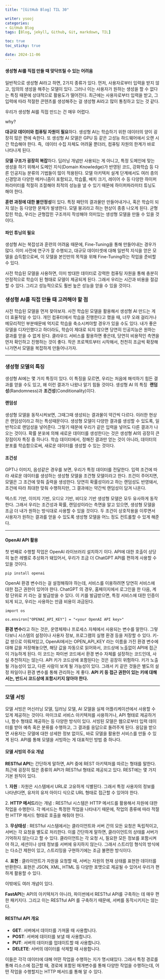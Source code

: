 ```yaml
---
title: "[GitHub Blog] TIL 30"

writer: ysooj
categories:
- GitHub Blog
tags: [Blog, jekyll, Github, Git, markdown, TIL]

toc: true
toc_sticky: true

date: 2024-11-06
---
```


#### **생성형 AI를 직접 만들 때 맞닥뜨릴 수 있는 어려움**

일반적으로 생성형 AI라고 하면, 2가지 종류가 있다. 먼저, 사용자로부터 입력을 받지 않고, 임의의 생성을 해주는 모델이 있다. 그러나 이는 사용자가 원하는 생성을 할 수 없다는 특징 때문에 상대적으로 활용도가 떨어진다. 최근에는 사용자로부터 입력을 받고, 그 입력에 따라 적절한 콘텐츠를 생성해주는 걸 생성형 AI라고 많이 통칭하고 있는 것 같다.

우리가 생성형 AI를 직접 만드는 건 매우 어렵다.

why?

**대규모 데이터와 컴퓨팅 자원이 필요**하다. 생성형 AI는 학습하기 위한 데이터의 양이 굉장히 많은 편에 속한다. 또 생성형 AI 모델은 GPU 등 같은 고성능 하드웨어에서 오랜 시간 학습해야 한다. 즉,  데이터 수집 자체도 어려울 뿐더러, 컴퓨팅 자원의 한계가 바로 나타나게 된다.

**모델 구조가 굉장히 복잡**하다. 딥러닝 개념만 사용되는 게 아니고, 특정 도메인에 맞는 생성을 하기 위해서 도메인 지식(Domain Knowledge)가 반영된 코드, 강화학습 등 다른 인공지능 분류의 기법들이 많이 적용된다. 모델 아키텍처 설계 단계에서도 여러 층의 신경망과 다양한 메커니즘이 포함되고, 학습률, 배치 크기, 레이어 수 등 다양한 하이퍼파라미터를 적절히 조절해야 최적의 성능을 낼 수 있기 때문에 하이퍼파라미터 튜닝도 해야 한다.

**훈련 과정에 대한 불안정성**이 있다. 특정 패턴의 결과물만 만들어내거나, 혹은 학습이 되지 않는 등 다양한 문제가 발생한다. 모델 붕괴라고 하는 현상이 종종 나오게 된다. 균형 잡힌 학습, 우리는 균형잡힌 구조까지 작성해야 의미있는 생성형 모델을 만들 수 있을 것이다.

#### **파인 튜닝의 필요**

생성형 AI는 복잡성과 훈련의 어려움 때문에, Fine-Tuning을 통해 만들어내는 경우가 많다. 이미 사전에 연구가 잘 수행되고, 대규모 데이터셋에 대해 일반적 지식을 얻은 모델을 습득함으로써, 이 모델을 본인만의 목적을 위해 Fine-Tuning하는 작업을 준비할 수 있다.

사전 학습된 모델을 사용하면, 이미 방대한 데이터로 강력한 컴퓨팅 자원을 통해 충분히 안정적으로 학습이 된 형태로 모델이 제공되게 된다. 그래서 우리는 시간과 비용을 절감할 수 있다. 그리고 성능적으로도 훨씬 높은 성능을 얻을 수 있을 것이다.

### **생성형 AI를 직접 만들 때 고려해야 할 점**

사전 학습된 모델을 먼저 찾아보자. 사전 학습된 모델을 활용해서 생성형 AI 만드는 게 더 효율적일 수 있다. 개인 컴퓨터에서 학습을 진행한다고 했을 때, 너무 오래 걸리거나 메모리적인 부분때문에 억지로 학습을 축소시켜야할 경우가 있을 수도 있다. 내가 좋은 모델을 디자인했다고 하더라도, 학습이 제대로 되지 않으면 당연히 인공지능은 원하는 결과를 얻을 수 없게 된다. 클라우드 서비스를 활용하면 좋은데, 당연히 비용적인 측면을 먼저 확인하고 진행하는 것이 좋다. 작은 프로젝트부터 시작해서, 천천히 조금씩 확장해나가면서 모델을 복잡하게 만들어나가자.

---

### **생성형 모델의 특징**

생성형 AI에는 몇 가지 특징이 있다. 이 특징을 모르면, 우리는 처음에 해석하기 힘든 결과를 얻을 수도 있고, 왜 이런 결과가 나왔나 알기 힘들 것이다. 생성형 AI 의 특징  **랜덤성**(Randomness)과 **조건성**(Conditionality)이다.

#### **랜덤성**

생성형 모델을 동작시켜보면, 그때그때 생성되는 결과물이 약간씩 다르다. 이러한 현상은 랜덤성이라고 하는 특성때문이다. 생성형 모델이 다양한 결과를 생성할 수 있도록, 일반적으로 랜덤성을 넣어준다. 그렇기 때문에 우리가 같은 입력을 넣어도 다른 결과가 나오는 것이다. 확률 분포에 의해 새로운 데이터를 생성한다는 것은 생성형 AI의 굉장히 큰 장점이자 특징 중 하나다. 학습 데이터에서, 정해진 결과만 얻는 것이 아니라, 데이터의 분포를 학습함으로써, 새로운 데이터를 생성할 수 있는 것이다.

#### **조건성**

GPT나 이미지, 음성같은 경우를 보면, 우리가 특정 데이터를 전달한다. 입력 조건에 따라 새로운 데이터를 생성하는 생성형 모델을 조건형 모델이라고 한다. 조건이 주어지면, 모델은 그 조건에 맞춰 출력을 생성한다. 당연히 확률성이라고 하는 랜덤성도 반영돼서, 조건에 따라 최대한 맞춰 수행하지만, 그 결과에는 약간씩 랜덤성이 담겨 나온다.

텍스트 기반, 이미지 기반, 오디오 기반, 비디오 기반 생성형 모델은 모두 유사하게 동작한다. 그래서 우리는 조건성과 확률, 랜덤성이라는 측면을 알고 있으면, 생성형 모델을 조금 더 내가 원하는 방식대로 사용할 수 있을 것이다. 두 조건이 상호작용을 이루면서 사용자가 원하는 결과를 얻을 수 있도록 생성형 모델을 어느 정도 컨트롤할 수 있게 해준다.

---

#### **OpenAI API 활용**

첫 번째로 수행할 작업은 OpenAI 라이브러리 설치하기 이다. API에 대한 호출이 상당히 높은 레벨로 추상화가 돼있어서, 우리가 조금 더 ChatGPT API를 편하게 사용할 수 있을 것이다.

```
pip install openai
```

OpenAI 환경 변수라는 걸 설정해줘야 하는데, 서비스를 이용하려면 당연히 서비스에 대한 접근 권한이 있어야 한다. ChatGPT 의 경우, 홈페이지에서 로그인을 한 다음, 계정 단위로 키 라는 걸 발급받을 수 있다. 이 키를 발급받으면, 특정 서비스에 대한 인증이 되게 되고, 우리는 사용하는 만큼 비용이 과금된다.

```
import os

os.environ["OPENAI_API_KEY"] = "<your OpenAI API key>"
```

**환경 변수**라고 하는 것은, 운영체제나 프로세스 자체에서 사용되는 변수를 말한다. 그렇다보니 시스템의 설정이나 사용자 정보, 프로그램의 실행 환경 등을 저장할 수 있다. 키-값 쌍으로 이뤄져있고, OpenAI에서는 OPEN\_API\_KEY 라는 이름을 가진 환경 변수에 대해 값을 저장해놓으면, 해당 값을 자동으로 읽어와서, 코드상에 노출없이 API에 접근이 가능하게 된다. 이 코드는 파이썬 코드에서 환경 변수 자체를 설정하는 코드인데, 사실 추천하지는 않는다. API 키가 코드상에 포함된다는 것은 굉장히 위험하다. 키가 노출될 가능성이 있고, 다른 사람이 보게 될 가능성이 있다. 그래서 키 같은 것들은 별도의 설정 파일이나 환경 변수를 통해 관리하는 게 좋다. **API 키 등 접근 권한이 있는 키에 대해서는, 반드시 코드상에 포함시키지 않아야 한다.**

---

### **모델 서빙**

모델 서빙은 머신러닝 모델, 딥러닝 모델, AI 모델을 실제 어플리케이션에서 사용할 수 있게 제공하는 것이다. 마이크로 서비스 아키텍처를 사용하거나, API 형태로 제공하거나, 함수 형태로 제공하는 등 다양한 방식이 있다. 서빙된 모델은 웹으로부터 입력 데이터를 받아 예측 혹은 분류를 수행하고, 그 결과를 응답으로 돌려주게 된다. 응답을 받으면 사용자는 모델에 대한 상세한 정보 없이도, 바로 모델을 활용한 서비스를 만들 수 있게 된다. API를 통해 모델을 서빙하는 게 대표적인 방법 중 하나다.

#### **모델 서빙의 주요 개념**

**RESTful API**는 간단하게 말하면, API 중에 REST 아키텍처를 따르는 형태를 말한다. 최근에 굉장히 많은 종류의 API가 RESTful 형태로 제공되고 있다. REST에는 몇 가지 기본 원칙이 있다.

1. **자원** : 자원은 시스템에서 URL로 고유하게 식별된다. 그래서 특정 사용자의 정보를 나타낸다면, 유저의 유저 아이디 식으로 URL 형태로 접근할 수 있어야 한다.

2. **HTTP 메서드**라는 개념 : RESTful 시스템은 HTTP 메서드를 활용해서 자원에 대한 작업을 수행한다. 각 메서드는 특정한 작업을 나타내기 때문에, 작업의 종류에 따라 적절한 HTTP 메서드 형태로 호출을 해줘야 한다.

3. **무상태성** : RESTful 시스템에서는 클라이언트와 서버 간의 모든 요청은 독립적이고, 서버는 각 요청을 별도로 처리한다. 이를 간단하게 말하면, 클라이언트의 상태를 서버가 기억하지 않는다고 할 수 있다. 클라이언트는 각 요청 시, 필요한 모든 정보를 포함시켜야 하고, 세션이나 상태 정보를 서버에 유지하지 않는다. 그래서 스트리밍 형식의 방식에는 다소간 제한이 있고, 스트리밍을 구현하기에는 조금 불편한 방식이다.

4. **표현** : 클라이언트가 자원을 요청할 때, 서버는 자원의 현재 상태를 표현한 데이터를 반환한다. 표현은 JSON, XML, HTML 등 다양한 포맷으로 제공될 수 있어서 우리가 편하게 활용할 수 있다.

이밖에도 여러 개념이 있다.

**FastAPI**는 API의 아키텍처가 아니라, 파이썬에서 RESTful API를 구축하는 데 매우 편한 패키지다. 그리고 이는 RESTful API 를 구축하기 때문에, 서버를 동작시키지는 않는다.

#### **RESTful API 개요**

-   **GET**: 서버에서 데이터를 가져올 때 사용합니다.
-   **POST**: 서버에 데이터를 보낼 때 사용합니다.
-   **PUT**: 서버의 데이터를 업데이트할 때 사용합니다.
-   **DELETE**: 서버의 데이터를 삭제할 때 사용합니다.

이들은 각각 데이터에 대해 어떤 작업을 수행하는 지가 명시돼있다. 그래서 특정 경로를 통해 리소스에 접근할 때, 경로에 포함된 매개변수를 통해 다양한 작업을 수행하는데, 어떤 작업을 수행할지는 HTTP 메서드를 통해 알 수 있다.